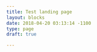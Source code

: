 ```yaml
---
title: Test landing page
layout: blocks
date: 2018-04-20 03:13:14 -1100
type: page
draft: true

---
```

